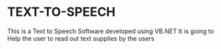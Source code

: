 # TEXT-TO-SPEECH
This is a Text to Speech Software developed using VB.NET
It is going to Help the user to read out text supplies by the users
